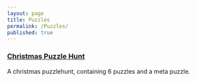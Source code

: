 ```yaml
---
layout: page
title: Puzzles
permalink: /Puzzles/
published: true
---
```


### <a href="/Puzzles/20201205_Christmas" target="_top"> Christmas Puzzle Hunt </a>

A christmas puzzlehunt, containing 6 puzzles and a meta puzzle.
